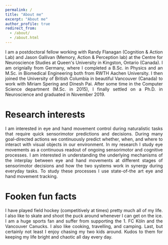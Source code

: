 ```yaml
---
permalink: /
title: "About me"
excerpt: "About me"
author_profile: true
redirect_from: 
  - /about/
  - /about.html
---
```


<p style="text-align:justify">
I am a postdoctoral fellow working with Randy Flanagan (Cognition & Action Lab) and Jason Gallivan (Memory, Action & Perception lab) at the Centre for Neuroscience Studies at Queen's University in Kingston, Ontario (Canada). I am orignially from Germany, where I completed a B.Sc. in Physics and an M.Sc. in Biomedical Engineering both from RWTH Aachen University. I then joined the University of British Columbia in beautiful Vancouver (Canada) to work with Miriam Spering and Dinesh Pai. After some time in the Computer Science department (M.Sc. in 2015), I finally settled on a Ph.D. in Neuroscience and graduated in November 2019. 
</p>

Research interests
======
<p style="text-align:justify">
I am interested in eye and hand movement control during naturalistic tasks that require quick sensorimotor predictions and decisions. During many goal-directed actions we continuously predict whether, when, and where to interact with visual objects in our environment. In my research I study eye movements as a continuous readout of ongoing sensorimotor and cognitive processes. I am interested in understanding the underlying mechanisms of the interplay between eye and hand movements at different stages of sensorimotor decisions and how the two systems work in synergy during everyday tasks. To study these processes I use state-of-the art eye and hand movement tracking. 
</p>

Fooken fun facts
======
<p align="justify">
I have played field hockey (competitively at times) pretty much all of my life. I also like to skate and shoot the puck around whenever I can get on the ice. I am a huge sports fan and suffer from supporting the 1. FC Köln and the Vancouver Canucks. I also like cooking, travelling, and camping. Last, but certainly not least I enjoy chasing my two kids around. Kudos to them for keeping my life bright and chaotic all day every day. 
</p>
